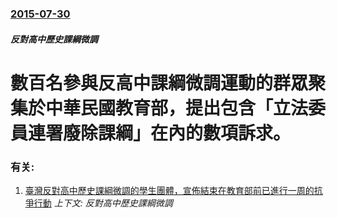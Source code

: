 ### [2015-07-30](/news/2015/07/30/index.md)

##### 反對高中歷史課綱微調
#  數百名參與反高中課綱微調運動的群眾聚集於中華民國教育部，提出包含「立法委員連署廢除課綱」在內的數項訴求。




### 有关:

1. [ 臺灣反對高中歷史課綱微調的學生團體，宣佈結束在教育部前已進行一周的抗爭行動](/news/2015/08/6/臺灣反對高中歷史課綱微調的學生團體-宣佈結束在教育部前已進行一周的抗爭行動.md) _上下文: 反對高中歷史課綱微調_

